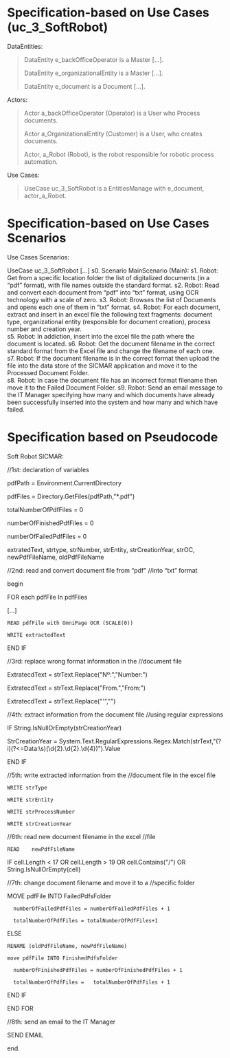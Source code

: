 # Specification-based on Use Cases (uc_3_SoftRobot) 


DataEntities: 

>
>DataEntity e_backOfficeOperator is a Master […].  
>
>DataEntity e_organizationalEntity is a Master […].  
>
>DataEntity e_document is a Document […].  

Actors: 

>Actor a_backOfficeOperator (Operator) is a User who Process documents. 
>
>Actor a_OrganizationalEntity (Customer) is a User, who creates documents. 
>
>Actor, a_Robot (Robot), is the robot responsible for robotic process automation. 
>

Use Cases: 

>UseCase uc_3_SoftRobot is a EntitiesManage with e_document, actor_a_Robot. 


# Specification-based on Use Cases Scenarios

Use Cases Scenarios: 

UseCase uc_3_SoftRobot 
[…] 
s0. Scenario MainScenario (Main): 
s1. Robot: Get from a specific location folder the list of digitalized documents (in a “pdf” format), with file names outside the standard format. 
s2. Robot: Read and convert each document from “pdf” into “txt” format, using OCR technology with a scale of zero. 
s3. Robot: Browses the list of Documents and opens each one of them in “txt” format. 
s4. Robot: For each document, extract and insert in an excel file the following text fragments: document type, organizational entity (responsible for document  creation), process number and creation year.  
s5. Robot: In addiction, insert into the excel file the path where the document is located. 
s6. Robot: Get the document filename in the correct standard format from the Excel file and change the filename of each one. 
s7. Robot: If the document filename is in the correct format then upload the file into the data store of the SICMAR application and move it to the Processed Document Folder.  
s8. Robot: In case the document file has an incorrect format filename then move it to the Failed Document Folder. 
s9. Robot: Send an email message to the IT Manager specifying how many and which documents have already been successfully inserted into the system and how many and which have failed. 

# Specification based on Pseudocode

Soft Robot SICMAR: 

//1st: declaration of variables 

  pdfPath = Environment.CurrentDirectory  

  pdfFiles = Directory.GetFiles(pdfPath,"*.pdf") 

  totalNumberOfPdfFiles = 0   

  numberOfFinishedPdfFiles = 0  

  numberOfFailedPdfFiles = 0  

  extratedText, strtype, strNumber, strEntity, strCreationYear, strOC, newPdfFileName, oldPdfFileName 

 

//2nd: read and convert document file from “pdf” //into “txt” format 

begin 

  FOR each pdfFile In pdfFiles 

   […] 

    READ pdfFile with OmniPage OCR (SCALE(0)) 

    WRITE extractedText  	  	 

  END IF   

 

//3rd: replace wrong format information in the //document file 

ExtratecdText = strText.Replace("Nº:","Number:") 

ExtratecdText = strText.Replace("From.","From:") 

ExtratecdText = strText.Replace("'","") 

 

//4th: extract information from the document file //using regular expressions 

IF String.IsNullOrEmpty(strCreationYear) 

  StrCreationYear = System.Text.RegularExpressions.Regex.Match(strText,"(?i)(?<=Data:\s)(\d{2}.\d{2}.\d{4})").Value 

END IF 

 

//5th: write extracted information from the //document file in the excel file 

    WRITE strType  	       

    WRITE strEntity  	       

    WRITE strProcessNumber      

    WRITE strCreationYear  	 

 

//6th: read new document filename in the excel  //file  

    READ 	newPdfFileName 

  IF cell.Length < 17 OR cell.Length > 19 OR cell.Contains("/") OR String.IsNullOrEmpty(cell) 

 

//7th: change document filename and move it to a //specific folder  

   MOVE pdfFile INTO FailedPdfsFolder 

      numberOfFailedPdfFiles = numberOfFailedPdfFiles + 1 

      totalNumberOfPdfFiles = totalNumberOfPdfFiles+1 

  ELSE 

    RENAME (oldPdfFileName, newPdfFileName) 

    move pdfFile INTO FinishedPdfsFolder  

      numberOfFinishedPdfFiles = numberOfFinishedPdfFiles + 1 

      totalNumberOfPdfFiles =   totalNumberOfPdfFiles + 1 

  END IF 

 END FOR 

 

//8th: send an email to the IT Manager   

 SEND EMAIL	 

end. 
